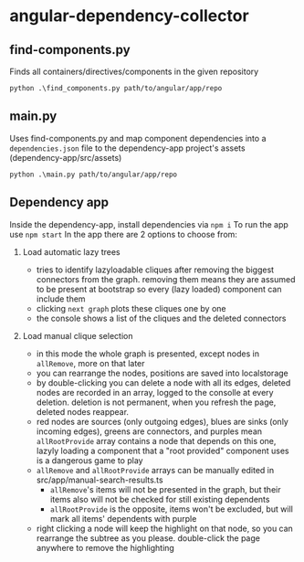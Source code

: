# angular-dependency-collector

## find-components.py
Finds all containers/directives/components in the given repository
```
python .\find_components.py path/to/angular/app/repo
```

## main.py
Uses find-components.py and map component dependencies into a `dependencies.json` file to the dependency-app project's assets (dependency-app/src/assets)

```
python .\main.py path/to/angular/app/repo
```

## Dependency app
Inside the dependency-app, install dependencies via `npm i`
To run the app use `npm start`
In the app there are 2 options to choose from:
1. Load automatic lazy trees
    - tries to identify lazyloadable cliques after removing the biggest connectors from the graph. removing them means they are assumed to be present at bootstrap so every (lazy loaded) component can include them
    - clicking `next graph` plots these cliques one by one
    - the console shows a list of the cliques and the deleted connectors 

2. Load manual clique selection
    - in this mode the whole graph is presented, except nodes in `allRemove`, more on that later
    - you can rearrange the nodes, positions are saved into localstorage
    - by double-clicking you can delete a node with all its edges, deleted nodes are recorded in an array, logged to the consolle at every deletion. deletion is not permanent, when you refresh the page, deleted nodes reappear.
    - red nodes are sources (only outgoing edges), blues are sinks (only incoming edges), greens are connectors, and purples mean `allRootProvide` array contains a node that depends on this one, lazyly loading a component that a "root provided" component uses is a dangerous game to play
    - `allRemove` and `allRootProvide` arrays can be manually edited in src/app/manual-search-results.ts
        - `allRemove`'s items will not be presented in the graph, but their items also will not be checked for still existing dependents
        - `allRootProvide` is the opposite, items won't be excluded, but will mark all items' dependents with purple
    - right clicking a node will keep the highlight on that node, so you can rearrange the subtree as you please. double-click the page anywhere to remove the highlighting
